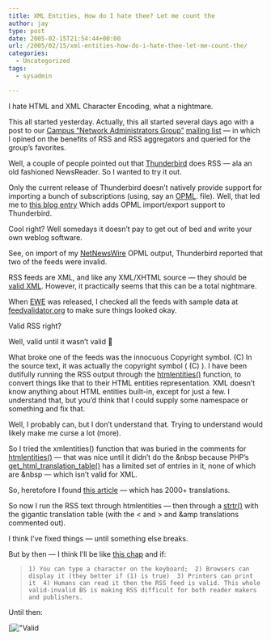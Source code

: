 ```yaml
---
title: XML Entities, How do I hate thee? Let me count the
author: jay
type: post
date: 2005-02-15T21:54:44+00:00
url: /2005/02/15/xml-entities-how-do-i-hate-thee-let-me-count-the/
categories:
  - Uncategorized
tags:
  - sysadmin

---
```

I hate HTML and XML Character Encoding, what a nightmare.

This all started yesterday. Actually, this all started several days ago with a post to our [Campus “Network Administrators Group”][1] [mailing list][2] — in which I opined on the benefits of RSS and RSS aggregators and queried for the group’s favorites.

Well, a couple of people pointed out that [Thunderbird][3] does RSS — ala an old fashioned NewsReader. So I wanted to try it out.

Only the current release of Thunderbird doesn’t natively provide support for importing a bunch of subscriptions (using, say an [OPML][4]. file). Well, that led me to [this blog entry][5] Which adds OPML import/export support to Thunderbird.

Cool right? Well somedays it doesn’t pay to get out of bed and write your own weblog software.

See, on import of my [NetNewsWire][6] OPML output, Thunderbird reported that two of the feeds were invalid.

RSS feeds are XML, and like any XML/XHTML source — they should be [valid XML][7]. However, it practically seems that this can be a total nightmare.

When [EWE][8] was released, I checked all the feeds with sample data at [feedvalidator.org][9] to make sure things looked okay.

Valid RSS right?

Well, valid until it wasn’t valid 🙂

What broke one of the feeds was the innocuous Copyright symbol. (C) In the source text, it was actually the copyright symbol ( (C) ). I have been dutifully running the RSS output through the [htmlentities()][10] function, to convert things like that to their HTML entities representation. XML doesn’t know anything about HTML entities built-in, except for just a few. I understand that, but you’d think that I could supply some namespace or something and fix that.

Well, I probably can, but I don’t understand that. Trying to understand would likely make me curse a lot (more).

So I tried the xmlentities() function that was buried in the comments for [htmlentities()][10] — that was nice until it didn’t do the &nbsp because PHP’s [get\_html\_translation_table()][11] has a limited set of entries in it, none of which are &nbsp — which isn’t valid for XML.

So, heretofore I found [this article][12] — which has 2000+ translations.

So now I run the RSS text through htmlentities — then through a [strtr()][13] with the gigantic translation table (with the < and > and &amp translations commented out).

I think I’ve fixed things — until something else breaks.

But by then — I think I’ll be like [this chap][14] and if:

> <div class="highlighter-rouge">
>   <pre class="highlight"><code>1) You can type a character on the keyboard;  2) Browsers can display it (they better if (1) is true)  3) Printers can print it  4) Humans can read it	then the RSS feed is valid. This whole valid-invalid BS is making RSS difficult for both reader makers and publishers.</code></pre></p>
> </div>

Until then:

[!["[Valid][15]][15]

 [1]: //www.nag.ncsu.edu"
 [2]: //lists.ncsu.edu/cgi-bin/digest?list=nag&archive=nag.200502&Submit=Show+Archive"
 [3]: //www.mozilla.org/products/thunderbird/"
 [4]: //www.opml.org/spec"
 [5]: //dougal.gunters.org/blog/2005/01/17/improved-thunderbird-opml"
 [6]: //ranchero.com/netnewswire"
 [7]: //feedvalidator.org/about.html#why"
 [8]: //people.engr.ncsu.edu/jayoung/site/pages/ewe/default"
 [9]: //feedvalidator.org"
 [10]: //php.mirror.ncsu.edu/manual/en/function.htmlentities.php"
 [11]: //php.mirror.ncsu.edu/manual/en/function.get-html-translation-table.php"
 [12]: //www.coeus-group.com/en/archives/240-get_html_translation_tableUEBER.html"
 [13]: //php.mirror.ncsu.edu/manual/en/function.strtr.php"
 [14]: //www.olegdulin.com/index.php/archives/2004/09/02/my-current-rss-feed-is-invalid-tough/"
 [15]: //people.engr.ncsu.edu/jayoung/site/rss/binarypage"